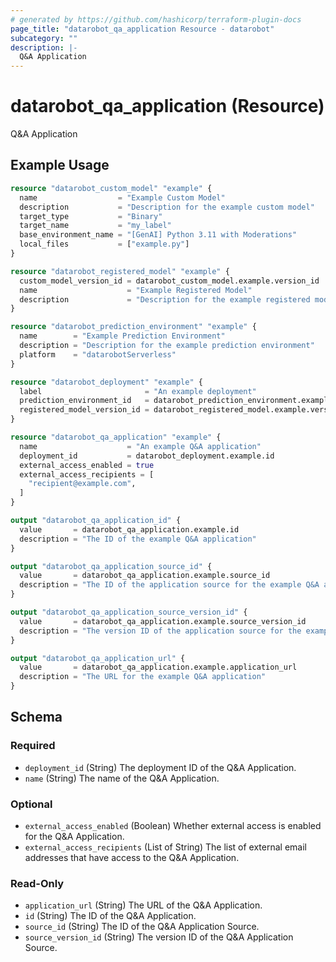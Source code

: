 ```yaml
---
# generated by https://github.com/hashicorp/terraform-plugin-docs
page_title: "datarobot_qa_application Resource - datarobot"
subcategory: ""
description: |-
  Q&A Application
---
```


# datarobot_qa_application (Resource)

Q&A Application

## Example Usage

```terraform
resource "datarobot_custom_model" "example" {
  name                  = "Example Custom Model"
  description           = "Description for the example custom model"
  target_type           = "Binary"
  target_name           = "my_label"
  base_environment_name = "[GenAI] Python 3.11 with Moderations"
  local_files           = ["example.py"]
}

resource "datarobot_registered_model" "example" {
  custom_model_version_id = datarobot_custom_model.example.version_id
  name                    = "Example Registered Model"
  description             = "Description for the example registered model"
}

resource "datarobot_prediction_environment" "example" {
  name        = "Example Prediction Environment"
  description = "Description for the example prediction environment"
  platform    = "datarobotServerless"
}

resource "datarobot_deployment" "example" {
  label                       = "An example deployment"
  prediction_environment_id   = datarobot_prediction_environment.example.id
  registered_model_version_id = datarobot_registered_model.example.version_id
}

resource "datarobot_qa_application" "example" {
  name                    = "An example Q&A application"
  deployment_id           = datarobot_deployment.example.id
  external_access_enabled = true
  external_access_recipients = [
    "recipient@example.com",
  ]
}

output "datarobot_qa_application_id" {
  value       = datarobot_qa_application.example.id
  description = "The ID of the example Q&A application"
}

output "datarobot_qa_application_source_id" {
  value       = datarobot_qa_application.example.source_id
  description = "The ID of the application source for the example Q&A application"
}

output "datarobot_qa_application_source_version_id" {
  value       = datarobot_qa_application.example.source_version_id
  description = "The version ID of the application source for the example Q&A application"
}

output "datarobot_qa_application_url" {
  value       = datarobot_qa_application.example.application_url
  description = "The URL for the example Q&A application"
}
```

<!-- schema generated by tfplugindocs -->
## Schema

### Required

- `deployment_id` (String) The deployment ID of the Q&A Application.
- `name` (String) The name of the Q&A Application.

### Optional

- `external_access_enabled` (Boolean) Whether external access is enabled for the Q&A Application.
- `external_access_recipients` (List of String) The list of external email addresses that have access to the Q&A Application.

### Read-Only

- `application_url` (String) The URL of the Q&A Application.
- `id` (String) The ID of the Q&A Application.
- `source_id` (String) The ID of the Q&A Application Source.
- `source_version_id` (String) The version ID of the Q&A Application Source.
